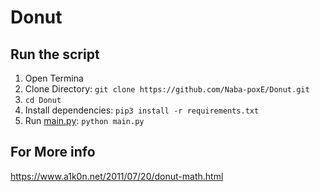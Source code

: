 # Donut

## Run the script
 
 1. Open Termina
 2. Clone Directory: ```git clone https://github.com/Naba-poxE/Donut.git```
 3. ```cd Donut```
 4. Install dependencies:   ```pip3 install -r requirements.txt```
 5. Run [main.py](main.py): `python main.py`

## For More info

https://www.a1k0n.net/2011/07/20/donut-math.html